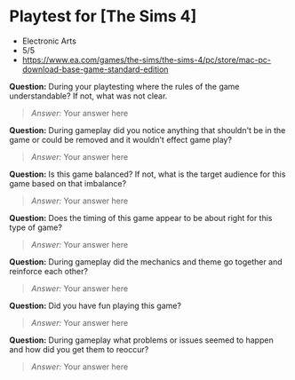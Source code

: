 # Playtest for [The Sims 4]

* Electronic Arts
* 5/5
* https://www.ea.com/games/the-sims/the-sims-4/pc/store/mac-pc-download-base-game-standard-edition

**Question:** During your playtesting where the rules of the game understandable? If not, what was not clear.
> _Answer:_ Your answer here

**Question:** During gameplay did you notice anything that shouldn't be in the game or could be removed and it wouldn't effect game play?
> _Answer:_ Your answer here

**Question:** Is this game balanced? If not, what is the target audience for this game based on that imbalance?
> _Answer:_ Your answer here

**Question:** Does the timing of this game appear to be about right for this type of game?
> _Answer:_ Your answer here

**Question:** During gameplay did the mechanics and theme go together and reinforce each other?
> _Answer:_ Your answer here

**Question:** Did you have fun playing this game?
> _Answer:_ Your answer here

**Question:** During gameplay what problems or issues seemed to happen and how did you get them to reoccur?
> _Answer:_ Your answer here
